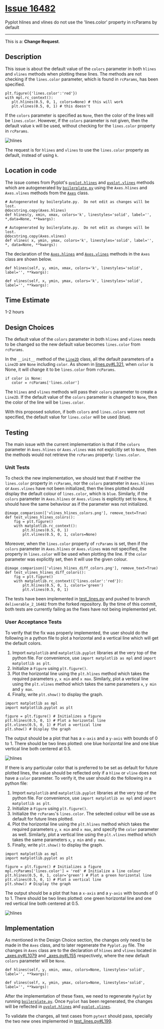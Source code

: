 # [Issue 16482](https://github.com/matplotlib/matplotlib/issues/16482)

Pyplot hlines and vlines do not use the 'lines.color' property in rcParams by default

----------------------------------------------------

This is a: **Change Request**.

## Description

This issue is about the default value of the `colors` parameter in both `hlines` and `vlines` methods when plotting these lines. The methods are not checking if the `lines.color` parameter, which is found in `rcParams`, has been specified.

```
plt.figure({'lines.color':'red'})
with mpl.rc_context():
   plt.hlines(0.5, 0, 1, colors=None) # this will work
   plt.vlines(0.5, 0, 1) # this doesn't
```

If the `colors` parameter is specified as `None`, then the color of the lines will be `lines.color`. However, if the `colors` parameter is not given, then the default value `k` will be used, without checking for the `lines.color` property in `rcParams`.

![hlines](./img/16482_img_1.png)

The request is for `hlines` and `vlines` to use the `lines.color` property as default, instead of using `k`.

## Location in code

The issue comes from Pyplot's [`pyplot.hlines`](https://github.com/CSCD01-team04/matplotlib/blob/master/lib/matplotlib/pyplot.py#L2495) and [`pyplot.vlines`](https://github.com/CSCD01-team04/matplotlib/blob/master/lib/matplotlib/pyplot.py#L2865) methods which are autogenerated by [`boilerplate.py`](https://github.com/CSCD01-team04/matplotlib/blob/master/tools/boilerplate.py) using the `Axes.hlines` and `Axes.vlines` methods from the [`Axes`](https://github.com/CSCD01-team04/matplotlib/blob/master/lib/matplotlib/axes/_axes.py) class. 

```
# Autogenerated by boilerplate.py.  Do not edit as changes will be lost.
@docstring.copy(Axes.hlines)
def hlines(y, xmin, xmax, colors='k', linestyles='solid', label='', *,data=None, **kwargs):
```

```
# Autogenerated by boilerplate.py.  Do not edit as changes will be lost.
@docstring.copy(Axes.vlines)
def vlines( x, ymin, ymax, colors='k', linestyles='solid', label='', *, data=None, **kwargs):
```

The declaration of the [`Axes.hlines`](https://github.com/CSCD01-team04/matplotlib/blob/master/lib/matplotlib/axes/_axes.py#L1079) and [`Axes.vlines`]((https://github.com/CSCD01-team04/matplotlib/blob/master/lib/matplotlib/axes/_axes.py#L1155)) methods in the `Axes` class are shown below.

```
def hlines(self, y, xmin, xmax, colors='k', linestyles='solid', label='', **kwargs):
```

```
def vlines(self, x, ymin, ymax, colors='k', linestyles='solid', label='', **kwargs):
```

## Time Estimate

1-2 hours

## Design Choices

The default value of the `colors` parameter in both `hlines` and `vlines` needs to be changed so the new default value becomes `lines.color` from `rcParams`.

In the `__init__` method of the [`Line2D`](https://github.com/CSCD01-team04/matplotlib/blob/master/lib/matplotlib/lines.py#L268) class, all the default parameters of a `Line2D` are `None` including `color`. As shown in [lines.py#L321](https://github.com/CSCD01-team04/matplotlib/blob/master/lib/matplotlib/lines.py#L321), when `color` is None, it will change it to be `lines.color` from `rcParams`.

```
if color is None:
   color = rcParams['lines.color']
```

The `hlines` and `vlines` methods will pass their `colors` parameter to create a `Line2D`. If the default value of the `colors` parameter is changed to `None`, then the color of the line will be `lines.color`.

With this proposed solution, if both `colors` and `lines.colors` were not specified, the default value for `lines.color` will be used (blue).

## Testing

The main issue with the current implementation is that if the `colors` parameter in `Axes.hlines` or `Axes.vlines` was not explicitly set to `None`, then the methods would not retrieve the `rcParams` property: `lines.color`.

### Unit Tests

To check the new implementation, we should test that if neither the `lines.color` property in `rcParams`, nor the `colors` parameter in `Axes.hlines` or `Axes.vlines` have not been initialized, then the lines plotted should display the default colour of `lines.color`, which is `blue`. Similarly, if the `colors` parameter in `Axes.hlines` or `Axes.vlines` is explicitly set to `None`, it should have the same behaviour as if the parameter was not initialized.

```
@image_comparison(['vlines_hlines_colors.png'], remove_text=True)
def test_vlines_hlines_colors():
    fig = plt.figure()
    with matplotlib.rc_context():
        plt.hlines(0.5, 0, 1)
        plt.vlines(0.5, 0, 1, colors=None)
```
Moreover, when the `lines.color` property of `rcParams` is set, then if the `colors` parameter in `Axes.hlines` or `Axes.vlines` was not specified, the property in `lines.color` will be used when plotting the line. If the `color` parameter was explicitly set, then it will use the given colour.

```
@image_comparison(['vlines_hlines_diff_colors.png'], remove_text=True)
def test_vlines_hlines_diff_colors():
    fig = plt.figure()
    with matplotlib.rc_context({'lines.color':'red'}):
        plt.hlines(0.5, 0, 1, colors='green')
        plt.vlines(0.5, 0, 1)
```

The tests have been implemented in [test_lines.py](https://github.com/CSCD01-team04/matplotlib/blob/deliverable_2_16482/lib/matplotlib/tests/test_lines.py#L199) and pushed to branch `deliverable_2_16482` from the forked repository. By the time of this commit, both tests are currently failing as the fixes have not being implemented yet.

### User Acceptance Tests

To verify that the fix was properly implemented, the user should do the following in a python file to plot a horizontal and a vertical line which will get the default colors.

1. Import `matplotlib` and `matplotlib.pyplot` libraries at the very top of the python file. For convenience, use `import matplotlib as mpl` and `import matplotlib as plt`.
2. Initialize a `Figure` using `plt.figure()`.
3. Plot the horizontal line using the `plt.hlines` method which takes the required parameters `y`, `x min` and `x max`. Similarly, plot a vertical line using the `plt.vlines` method which takes the same parameters `x`, `y min` and `y max`.
4. Finally, write `plt.show()` to display the graph.

```
import matplotlib as mpl
import matplotlib.pyplot as plt

figure = plt.figure() # Initializes a figure
plt.hlines(0.5, 0, 1) # Plot a horizontal line
plt.vlines(0.5, 0, 1) # Plot a vertical line
plt.show() # Display the graph

```

The output should be a plot that has a `x-axis` and a `y-axis` with bounds of 0 to 1. There should be two lines plotted: one blue horizontal line and one blue vertical line both centered at 0.5.

![hlines](./img/16482_img_2.png)

If there is any particular color that is preferred to be set as default for future plotted lines, the value should be reflected only if a `hline` or `vline` does not have a `color` parameter. To verify it, the user should do the following in a python file:

1. Import `matplotlib` and `matplotlib.pyplot` libraries at the very top of the python file. For convenience, use `import matplotlib as mpl` and `import matplotlib as plt`.
2. Initialize a `Figure` using `plt.figure()`.
3. Initialize the `rcParams`'s `lines.color`. The selected colour will be use as default for future lines plotted.
4. Plot the horizontal line using the `plt.hlines` method which takes the required parameters `y`, `x min` and `x max`, and specify the `color` parameter as well. Similarly, plot a vertical line using the `plt.vlines` method which takes the same parameters `x`, `y min` and `y max`.
5. Finally, write `plt.show()` to display the graph.


```
import matplotlib as mpl
import matplotlib.pyplot as plt

figure = plt.figure() # Initializes a figure
mpl.rcParams['lines.color'] = 'red' # Initialize a line colour
plt.hlines(0.5, 0, 1, color='green') # Plot a green horizontal line
plt.vlines(0.5, 0, 1) # Plot a vertical line
plt.show() # Display the graph

```

The output should be a plot that has a `x-axis` and a `y-axis` with bounds of 0 to 1. There should be two lines plotted: one green horizontal line and one red vertical line both centered at 0.5.

![hlines](./img/16482_img_3.png)

## Implementation

As mentioned in the Design Choice section, the changes only need to be made in the `Axes` class, and to later regenerate the `Pyplot.py` file. The changes in `Axes` class are to the declaration of `hlines` and `vlines` located in [_axes.py#L1079](https://github.com/CSCD01-team04/matplotlib/blob/master/lib/matplotlib/axes/_axes.py#L1079) and [_axes.py#L155](https://github.com/CSCD01-team04/matplotlib/blob/master/lib/matplotlib/axes/_axes.py#L1155) respectively, where the new default `colors` parameter will be `None`.

```
def hlines(self, y, xmin, xmax, colors=None, linestyles='solid', label='', **kwargs):
```

```
def vlines(self, x, ymin, ymax, colors=None, linestyles='solid', label='', **kwargs):
```

After the implementation of these fixes, we need to regenerate `Pyplot` by running [`boilerplate.py`](https://github.com/CSCD01-team04/matplotlib/blob/master/tools/boilerplate.py). Once `Pyplot` has been regenerated, the changes will be reflected in [`pyplot.hlines`](https://github.com/CSCD01-team04/matplotlib/blob/master/lib/matplotlib/pyplot.py#L2495) and [`pyplot.vlines`](https://github.com/CSCD01-team04/matplotlib/blob/master/lib/matplotlib/pyplot.py#L2865). 

To validate the changes, all test cases from `pytest` should pass, specially the two new ones implemented in [test_lines.py#L199](https://github.com/CSCD01-team04/matplotlib/blob/master/lib/matplotlib/tests/test_lines.py#L199).